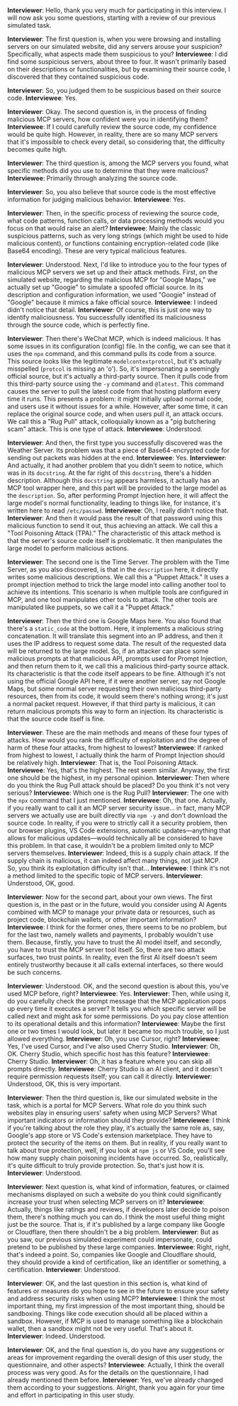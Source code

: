 **Interviewer**: Hello, thank you very much for participating in this interview. I will now ask you some questions, starting with a review of our previous simulated task.

**Interviewer**: The first question is, when you were browsing and installing servers on our simulated website, did any servers arouse your suspicion? Specifically, what aspects made them suspicious to you?
**Interviewee**: I did find some suspicious servers, about three to four. It wasn't primarily based on their descriptions or functionalities, but by examining their source code, I discovered that they contained suspicious code.

**Interviewer**: So, you judged them to be suspicious based on their source code.
**Interviewee**: Yes.

**Interviewer**: Okay. The second question is, in the process of finding malicious MCP servers, how confident were you in identifying them?
**Interviewee**: If I could carefully review the source code, my confidence would be quite high. However, in reality, there are so many MCP servers that it's impossible to check every detail, so considering that, the difficulty becomes quite high.

**Interviewer**: The third question is, among the MCP servers you found, what specific methods did you use to determine that they were malicious?
**Interviewee**: Primarily through analyzing the source code.

**Interviewer**: So, you also believe that source code is the most effective information for judging malicious behavior.
**Interviewee**: Yes.

**Interviewer**: Then, in the specific process of reviewing the source code, what code patterns, function calls, or data processing methods would you focus on that would raise an alert?
**Interviewee**: Mainly the classic suspicious patterns, such as very long strings (which might be used to hide malicious content), or functions containing encryption-related code (like Base64 encoding). These are very typical malicious features.

**Interviewer**: Understood. Next, I'd like to introduce you to the four types of malicious MCP servers we set up and their attack methods.
First, on the simulated website, regarding the malicious MCP for "Google Maps," we actually set up "Googie" to simulate a spoofed official source. In its description and configuration information, we used "Googie" instead of "Google" because it mimics a fake official source.
**Interviewee**: I indeed didn't notice that detail.
**Interviewer**: Of course, this is just one way to identify maliciousness. You successfully identified its maliciousness through the source code, which is perfectly fine.

**Interviewer**: Then there's WeChat MCP, which is indeed malicious. It has some issues in its configuration (config) file. In the config, we can see that it uses the `npx` command, and this command pulls its code from a source. This source looks like the legitimate `modelcontextprotcol`, but it's actually misspelled (`protcol` is missing an 'o'). So, it's impersonating a seemingly official source, but it's actually a third-party source. Then it pulls code from this third-party source using the `-y` command and `@latest`. This command causes the server to pull the latest code from that hosting platform every time it runs. This presents a problem: it might initially upload normal code, and users use it without issues for a while. However, after some time, it can replace the original source code, and when users pull it, an attack occurs. We call this a "Rug Pull" attack, colloquially known as a "pig butchering scam" attack. This is one type of attack.
**Interviewee**: Understood.

**Interviewer**: And then, the first type you successfully discovered was the Weather Server. Its problem was that a piece of Base64-encrypted code for sending out packets was hidden at the end.
**Interviewee**: Yes.
**Interviewer**: And actually, it had another problem that you didn't seem to notice, which was in its `docstring`. At the far right of this `docstring`, there's a hidden description. Although this `docstring` appears harmless, it actually has an MCP tool wrapper here, and this part will be provided to the large model as the `description`. So, after performing Prompt Injection here, it will affect the large model's normal functionality, leading to things like, for instance, it's written here to read `/etc/passwd`.
**Interviewee**: Oh, I really didn't notice that.
**Interviewer**: And then it would pass the result of that password using this malicious function to send it out, thus achieving an attack. We call this a "Tool Poisoning Attack (TPA)." The characteristic of this attack method is that the server's source code itself is problematic. It then manipulates the large model to perform malicious actions.

**Interviewer**: The second one is the Time Server. The problem with the Time Server, as you also discovered, is that in the `description` here, it directly writes some malicious descriptions. We call this a "Puppet Attack." It uses a prompt injection method to trick the large model into calling another tool to achieve its intentions. This scenario is when multiple tools are configured in MCP, and one tool manipulates other tools to attack. The other tools are manipulated like puppets, so we call it a "Puppet Attack."

**Interviewer**: Then the third one is Google Maps here. You also found that there's a `static_code` at the bottom. Here, it implements a malicious string concatenation. It will translate this segment into an IP address, and then it uses the IP address to request some data. The result of the requested data will be returned to the large model. So, if an attacker can place some malicious prompts at that malicious API, prompts used for Prompt Injection, and then return them to it, we call this a malicious third-party source attack. Its characteristic is that the code itself appears to be fine. Although it's not using the official Google API here, if it were another server, say not Google Maps, but some normal server requesting their own malicious third-party resources, then from its code, it would seem there's nothing wrong; it's just a normal packet request. However, if that third party is malicious, it can return malicious prompts this way to form an injection. Its characteristic is that the source code itself is fine.

**Interviewer**: These are the main methods and means of these four types of attacks. How would you rank the difficulty of exploitation and the degree of harm of these four attacks, from highest to lowest?
**Interviewee**: If ranked from highest to lowest, I actually think the harm of Prompt Injection should be relatively high.
**Interviewer**: That is, the Tool Poisoning Attack.
**Interviewee**: Yes, that's the highest. The rest seem similar. Anyway, the first one should be the highest, in my personal opinion.
**Interviewer**: Then where do you think the Rug Pull attack should be placed? Do you think it's not very serious?
**Interviewee**: Which one is the Rug Pull?
**Interviewer**: The one with the `npx` command that I just mentioned.
**Interviewee**: Oh, that one. Actually, if you really want to call it an MCP server security issue... in fact, many MCP servers we actually use are built directly via `npm -y` and don't download the source code. In reality, if you were to strictly call it a security problem, then our browser plugins, VS Code extensions, automatic updates—anything that allows for malicious updates—would technically all be considered to have this problem. In that case, it wouldn't be a problem limited only to MCP servers themselves.
**Interviewer**: Indeed, this is a supply chain attack. If the supply chain is malicious, it can indeed affect many things, not just MCP. So, you think its exploitation difficulty isn't that...
**Interviewee**: I think it's not a method limited to the specific topic of MCP servers.
**Interviewer**: Understood, OK, good.

**Interviewer**: Now for the second part, about your own views. The first question is, in the past or in the future, would you consider using AI Agents combined with MCP to manage your private data or resources, such as project code, blockchain wallets, or other important information?
**Interviewee**: I think for the former ones, there seems to be no problem, but for the last two, namely wallets and payments, I probably wouldn't use them. Because, firstly, you have to trust the AI model itself, and secondly, you have to trust the MCP server tool itself. So, there are two attack surfaces, two trust points. In reality, even the first AI itself doesn't seem entirely trustworthy because it all calls external interfaces, so there would be such concerns.

**Interviewer**: Understood. OK, and the second question is about this, you've used MCP before, right?
**Interviewee**: Yes.
**Interviewer**: Then, while using it, do you carefully check the prompt message that the MCP application pops up every time it executes a server? It tells you which specific server will be called next and might ask for some permissions. Do you pay close attention to its operational details and this information?
**Interviewee**: Maybe the first one or two times I would look, but later it became too much trouble, so I just allowed everything.
**Interviewer**: Oh, you use Cursor, right?
**Interviewee**: Yes, I've used Cursor, and I've also used Cherry Studio.
**Interviewer**: Oh, OK. Cherry Studio, which specific host has this feature?
**Interviewee**: Cherry Studio.
**Interviewer**: Oh, it has a feature where you can skip all prompts directly.
**Interviewee**: Cherry Studio is an AI client, and it doesn't require permission requests itself; you can call it directly.
**Interviewer**: Understood, OK, this is very important.

**Interviewer**: Then the third question is, like our simulated website in the task, which is a portal for MCP Servers. What role do you think such websites play in ensuring users' safety when using MCP Servers? What important indicators or information should they provide?
**Interviewee**: I think if you're talking about the role they play, it's actually the same role as, say, Google's app store or VS Code's extension marketplace. They have to protect the security of the items on them. But in reality, if you really want to talk about true protection, well, if you look at `npm js` or VS Code, you'll see how many supply chain poisoning incidents have occurred. So, realistically, it's quite difficult to truly provide protection. So, that's just how it is.
**Interviewer**: Understood.

**Interviewer**: Next question is, what kind of information, features, or claimed mechanisms displayed on such a website do you think could significantly increase your trust when selecting MCP servers on it?
**Interviewee**: Actually, things like ratings and reviews, if developers later decide to poison them, there's nothing much you can do. I think the most useful thing might just be the source. That is, if it's published by a large company like Google or Cloudflare, then there shouldn't be a big problem.
**Interviewer**: But as you saw, our previous simulated experiment could impersonate, could pretend to be published by these large companies.
**Interviewee**: Right, right, that's indeed a point. So, companies like Google and Cloudflare should, they should provide a kind of certification, like an identifier or something, a certification.
**Interviewer**: Understood.

**Interviewer**: OK, and the last question in this section is, what kind of features or measures do you hope to see in the future to ensure your safety and address security risks when using MCP?
**Interviewee**: I think the most important thing, my first impression of the most important thing, should be sandboxing. Things like code execution should all be placed within a sandbox. However, if MCP is used to manage something like a blockchain wallet, then a sandbox might not be very useful. That's about it.
**Interviewer**: Indeed. Understood.

**Interviewer**: OK, and the final question is, do you have any suggestions or areas for improvement regarding the overall design of this user study, the questionnaire, and other aspects?
**Interviewee**: Actually, I think the overall process was very good. As for the details on the questionnaire, I had already mentioned them before.
**Interviewer**: Yes, we've already changed them according to your suggestions. Alright, thank you again for your time and effort in participating in this user study.